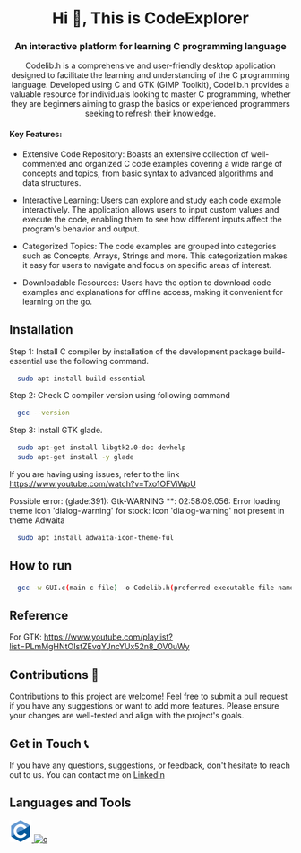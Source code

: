 <h1 align="center">Hi 👋, This is CodeExplorer</h1>
<h3 align="center">An interactive platform for learning C programming language</h3>

<p align="center">
Codelib.h is a comprehensive and user-friendly desktop application designed to facilitate the learning and understanding of the C programming language. Developed using C and GTK (GIMP Toolkit), Codelib.h provides a valuable resource for individuals looking to master C programming, whether they are beginners aiming to grasp the basics or experienced programmers seeking to refresh their knowledge.
</p>

<h4 align = "left">Key Features:</h4>
<ul>
  <li><p>Extensive Code Repository: Boasts an extensive collection of well-commented and organized C code examples covering a wide range of concepts and topics, from basic syntax to advanced algorithms and data structures.</p></li>
  <li><p>Interactive Learning: Users can explore and study each code example interactively. The application allows users to input custom values and execute the code, enabling them to see how different inputs affect the program's behavior and output.</p></li>
  <li><p>Categorized Topics: The code examples are grouped into categories such as Concepts, Arrays, Strings and more. This categorization makes it easy for users to navigate and focus on specific areas of interest.</p></li>
  <li><p>Downloadable Resources: Users have the option to download code examples and explanations for offline access, making it convenient for learning on the go.</p></li>
</ul>

## Installation

Step 1: Install C compiler by installation of the development package build-essential use the following command.

```bash
  sudo apt install build-essential
```
Step 2: Check C compiler version using following command 

```bash
  gcc --version
```
Step 3: Install GTK glade.

```bash
  sudo apt-get install libgtk2.0-doc devhelp
  sudo apt-get install -y glade
```

If you are having using issues, refer to the link
https://www.youtube.com/watch?v=Txo1OFViWpU

Possible error: (glade:391): Gtk-WARNING **: 02:58:09.056: Error loading theme icon 'dialog-warning' for 
stock: Icon 'dialog-warning' not present in theme Adwaita
```bash
  sudo apt install adwaita-icon-theme-ful
```

## How to run

```bash
  gcc -w GUI.c(main c file) -o Codelib.h(preferred executable file name) `pkg-config --cflags --libs gtk+-3.0` -export-dynamic
```

## Reference

For GTK: https://www.youtube.com/playlist?list=PLmMgHNtOIstZEvqYJncYUx52n8_OV0uWy

## Contributions 🤝

Contributions to this project are welcome! Feel free to submit a pull request if you have any suggestions or want to add more features. Please ensure your changes are well-tested and align with the project's goals.


## Get in Touch 📞

If you have any questions, suggestions, or feedback, don't hesitate to reach out to us. You can contact me on [LinkedIn](www.linkedin.com/in/jayjathar1409) 

## Languages and Tools

<p align="left"> <a href="https://www.cprogramming.com/" target="_blank" rel="noreferrer"> <img src="https://raw.githubusercontent.com/devicons/devicon/master/icons/c/c-original.svg" alt="c" width="40" height="40"/> </a> 
<a href="https://www.gtk.org/" target="_blank" rel="noreferrer"> <img src="https://icongr.am/devicon/gimp-original-wordmark.svg" alt="c" width="40" height="40"/> </a>
</p>
